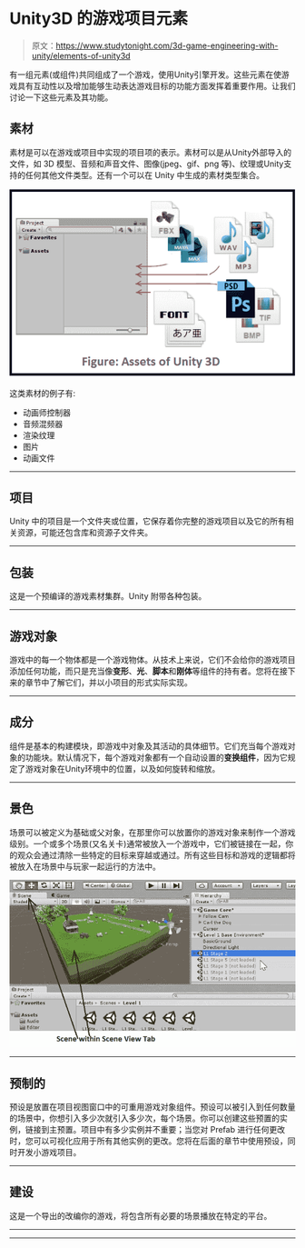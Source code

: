 # Unity3D 的游戏项目元素

> 原文：<https://www.studytonight.com/3d-game-engineering-with-unity/elements-of-unity3d>

有一组元素(或组件)共同组成了一个游戏，使用Unity引擎开发。这些元素在使游戏具有互动性以及增加能够生动表达游戏目标的功能方面发挥着重要作用。让我们讨论一下这些元素及其功能。

## 素材

素材是可以在游戏或项目中实现的项目项的表示。素材可以是从Unity外部导入的文件，如 3D 模型、音频和声音文件、图像(jpeg、gif、png 等)、纹理或Unity支持的任何其他文件类型。还有一个可以在 Unity 中生成的素材类型集合。

![Assets](img/02d6404535031580390e809f891134dd.png)

这类素材的例子有:

*   动画师控制器
*   音频混频器
*   渲染纹理
*   图片
*   动画文件

* * *

## 项目

Unity 中的项目是一个文件夹或位置，它保存着你完整的游戏项目以及它的所有相关资源，可能还包含库和资源子文件夹。

* * *

## 包装

这是一个预编译的游戏素材集群。Unity 附带各种包装。

* * *

## 游戏对象

游戏中的每一个物体都是一个游戏物体。从技术上来说，它们不会给你的游戏项目添加任何功能，而只是充当像**变形**、**光**、**脚本**和**刚体**等组件的持有者。您将在接下来的章节中了解它们，并以小项目的形式实际实现。

* * *

## 成分

组件是基本的构建模块，即游戏中对象及其活动的具体细节。它们充当每个游戏对象的功能块。默认情况下，每个游戏对象都有一个自动设置的**变换组件**，因为它规定了游戏对象在Unity环境中的位置，以及如何旋转和缩放。

* * *

## 景色

场景可以被定义为基础或父对象，在那里你可以放置你的游戏对象来制作一个游戏级别。一个或多个场景(又名关卡)通常被放入一个游戏中，它们被链接在一起，你的观众会通过清除一些特定的目标来穿越或通过。所有这些目标和游戏的逻辑都将被放入在场景中与玩家一起运行的方法中。

![Scenes](img/72b1d057cd18c93b07138b9622622c00.png)

* * *

## 预制的

预设是放置在项目视图窗口中的可重用游戏对象组件。预设可以被引入到任何数量的场景中，你想引入多少次就引入多少次，每个场景。你可以创建这些预置的实例，链接到主预置。项目中有多少实例并不重要；当您对 Prefab 进行任何更改时，您可以可视化应用于所有其他实例的更改。您将在后面的章节中使用预设，同时开发小游戏项目。

* * *

## 建设

这是一个导出的改编你的游戏，将包含所有必要的场景播放在特定的平台。

* * *

* * *